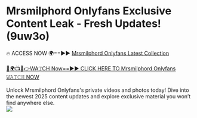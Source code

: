 # Mrsmilphord Onlyfans Exclusive Content Leak - Fresh Updates! (9uw3o)

🔥 ACCESS NOW 🌍==►► <a href="https://tinyurl.com/kvy9nzfs" rel="nofollow">Mrsmilphord Onlyfans Latest Collection</a>
<br><br>
[🔴🌍📺📱👉WA𝚃CH Now==►► CLICK HERE TO Mrsmilphord Onlyfans 𝚆𝙰𝚃𝙲𝙷 NOW](https://tinyurl.com/kvy9nzfs)
<br><br>
Unlock Mrsmilphord Onlyfans's private videos and photos today! Dive into the newest 2025 content updates and explore exclusive material you won’t find anywhere else.
<br>
<a href="https://tinyurl.com/kvy9nzfs" rel="nofollow" data-target="animated-image.originalLink"><img src="https://camo.githubusercontent.com/8a4f000d20f83aca3bf7ec5f350d767afa0574a8a352519fd8cfa583a6f93a33/68747470733a2f2f692e696d6775722e636f6d2f644a486b345a712e676966" data-canonical-src="https://i.imgur.com/dJHk4Zq.gif" style="max-width: 100%; display: inline-block;" data-target="animated-image.originalImage"></a>
<br>
